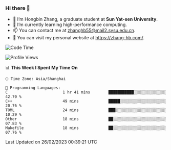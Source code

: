 ### Hi there 👋

- 🔭 I’m Hongbin Zhang, a graduate student at **Sun Yat-sen University**.
- 🌱 I’m currently learning high-performance computing.
- 📫 You can contact me at zhanghb55@mail2.sysu.edu.cn.
- 👀 You can visit my personal website at https://zhang-hb.com/.

<!--START_SECTION:waka-->
![Code Time](http://img.shields.io/badge/Code%20Time-73%20hrs%2052%20mins-blue)

![Profile Views](http://img.shields.io/badge/Profile%20Views-2-blue)

📊 **This Week I Spent My Time On** 

```text
🕑︎ Time Zone: Asia/Shanghai

💬 Programming Languages: 
C                        1 hr 41 mins        ███████████░░░░░░░░░░░░░░   42.70 % 
C++                      49 mins             █████░░░░░░░░░░░░░░░░░░░░   20.76 % 
TOML                     24 mins             ███░░░░░░░░░░░░░░░░░░░░░░   10.29 % 
Other                    18 mins             ██░░░░░░░░░░░░░░░░░░░░░░░   07.83 % 
Makefile                 18 mins             ██░░░░░░░░░░░░░░░░░░░░░░░   07.76 % 
```


 Last Updated on 26/02/2023 00:39:21 UTC
<!--END_SECTION:waka-->
